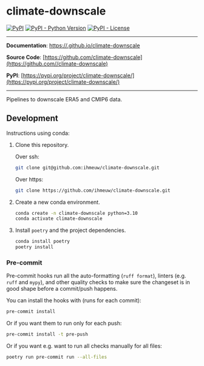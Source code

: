 # climate-downscale

[![PyPI](https://img.shields.io/pypi/v/climate-downscale?style=flat-square)](https://pypi.python.org/pypi/climate-downscale/)
[![PyPI - Python Version](https://img.shields.io/pypi/pyversions/climate-downscale?style=flat-square)](https://pypi.python.org/pypi/climate-downscale/)
[![PyPI - License](https://img.shields.io/pypi/l/climate-downscale?style=flat-square)](https://pypi.python.org/pypi/climate-downscale/)

---

**Documentation**: [https://.github.io/climate-downscale](https://.github.io/climate-downscale)

**Source Code**: [https://github.com/climate-downscale](https://github.com//climate-downscale)

**PyPI**: [https://pypi.org/project/climate-downscale/](https://pypi.org/project/climate-downscale/)

---

Pipelines to downscale ERA5 and CMIP6 data.


## Development

Instructions using conda:

1. Clone this repository.

    Over ssh:
    ```sh
    git clone git@github.com:ihmeuw/climate-downscale.git
    ```

    Over https:
    ```sh
    git clone https://github.com/ihmeuw/climate-downscale.git
    ```

2. Create a new conda environment.

    ```sh
    conda create -n climate-downscale python=3.10
    conda activate climate-downscale
    ```

3. Install `poetry` and the project dependencies.

    ```sh
    conda install poetry
    poetry install
    ```

### Pre-commit

Pre-commit hooks run all the auto-formatting (`ruff format`), linters
(e.g. `ruff` and `mypy`), and other quality checks to make sure the changeset is in
good shape before a commit/push happens.

You can install the hooks with (runs for each commit):

```sh
pre-commit install
```

Or if you want them to run only for each push:

```sh
pre-commit install -t pre-push
```

Or if you want e.g. want to run all checks manually for all files:

```sh
poetry run pre-commit run --all-files
```
